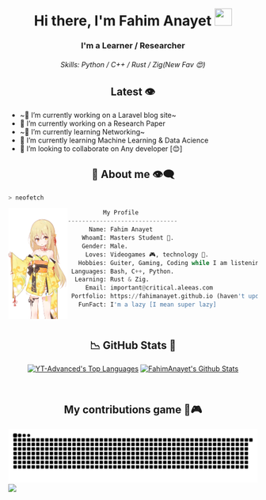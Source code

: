 <h1 align="center">Hi there, I'm Fahim Anayet <img src="https://media.giphy.com/media/hvRJCLFzcasrR4ia7z/giphy.gif" width="35px" height="35px"></h1>
<h3 align="center"> I'm a Learner / Researcher </h3>

<h6 align="center"> Skills: Python / C++ / Rust / Zig(New Fav 😍) </h6>

<h2 align="center"> Latest 👁 </h2>

- ~🔭 I’m currently working on a Laravel blog site~
- 🔭 I’m currently working on a Research Paper
- ~🌱 I’m currently learning Networking~
- 🌱 I’m currently learning Machine Learning & Data Acience
- 👯 I’m looking to collaborate on Any developer [😊]

<h2 align="center"> 💬 About me 👁️‍🗨️ </h2>

```zsh
> neofetch
```

<img align="left" src="https://raw.githubusercontent.com/keta1/keta1/main/pic/00.webp" width="120px"/> 

```python
          My Profile
-------------------------------
      Name: Fahim Anayet
    WhoamI: Masters Student 🏫.
    Gender: Male.
     Loves: Videogames 🎮, technology 🚀.
   Hobbies: Guiter, Gaming, Coding while I am listening music 🎶.
 Languages: Bash, C++, Python.
  Learning: Rust & Zig.
     Email: important@critical.aleeas.com
 Portfolio: https://fahimanayet.github.io (haven't updated for a long time! [I'm Lazy])
   FunFact: I'm a lazy [I mean super lazy]
```
<br>
<h2 align = "center"> 📉 GitHub Stats 🌟 </h2>
<div> 
<p align = "center">
  <a href="https://github.com/FahimAnayet"><img alt="YT-Advanced's Top Languages" src="https://denvercoder1-github-readme-stats.vercel.app/api/top-langs/?username=FahimAnayet&langs_count=8&layout=compact&theme=material-palenight&hide_border=true&hide=html&bg_color=1F222E&title_color=F85D7F&icon_color=F8D866" height="192px"/></a>
  <a href="https://github.com/FahimAnayet"><img alt="FahimAnayet's Github Stats" src="https://github-readme-stats.vercel.app/api/?username=FahimAnayet&show_icons=true&include_all_commits=true&count_private=true&theme=material-palenight&rank_icon=github&hide_border=true&bg_color=1F222E&title_color=F85D7F&icon_color=F8D866&line_height=28" height="192px"/></a>
</p>
</div>
<br>

<h2 align="center"> My contributions game 🐍🎮</h2>

![](https://raw.githubusercontent.com/YT-Advanced/YT-Advanced/output/github-contribution-grid-snake-dark.svg#gh-dark-mode-only)
![](https://raw.githubusercontent.com/YT-Advanced/YT-Advanced/output/github-contribution-grid-snake.svggh-light-mode-only)
<br>

  

